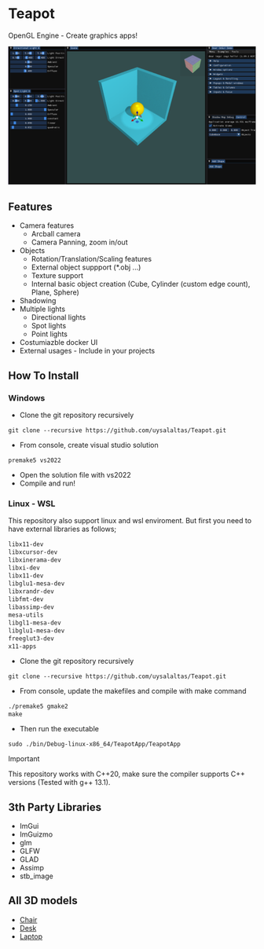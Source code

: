 # Teapot
OpenGL Engine - Create graphics apps! 

<img src="Teapot/images/TeapotApp1.png" width="800">

## Features
* Camera features
    * Arcball camera
    * Camera Panning, zoom in/out
* Objects
    * Rotation/Translation/Scaling features
    * External object suppport (*.obj ...) 
    * Texture support
    * Internal basic object creation (Cube, Cylinder (custom edge count), Plane, Sphere)
* Shadowing
* Multiple lights
    * Directional lights
    * Spot lights
    * Point lights
* Costumiazble docker UI
* External usages - Include in your projects

## How To Install
### Windows
* Clone the git repository recursively
```
git clone --recursive https://github.com/uysalaltas/Teapot.git
```
* From console, create visual studio solution
```
premake5 vs2022
```
* Open the solution file with vs2022
* Compile and run!

### Linux - WSL
This repository also support linux and wsl enviroment. But first you need to have external libraries as follows;

```
libx11-dev
libxcursor-dev
libxinerama-dev
libxi-dev
libx11-dev
libglu1-mesa-dev
libxrandr-dev
libfmt-dev
libassimp-dev
mesa-utils 
libgl1-mesa-dev 
libglu1-mesa-dev 
freeglut3-dev
x11-apps
```

* Clone the git repository recursively
```
git clone --recursive https://github.com/uysalaltas/Teapot.git
```
* From console, update the makefiles and compile with make command
```
./premake5 gmake2
make
```
* Then run the executable
```
sudo ./bin/Debug-linux-x86_64/TeapotApp/TeapotApp
```

> [!IMPORTANT]
> This repository works with C++20, make sure the compiler supports C++ versions (Tested with g++ 13.1).

## 3th Party Libraries
* ImGui
* ImGuizmo
* glm
* GLFW
* GLAD
* Assimp
* stb_image

## All 3D models
* [Chair](https://free3d.com/3d-model/office-chair-871087.html)
* [Desk](https://free3d.com/3d-model/desk-95237.html)
* [Laptop](https://free3d.com/3d-model/hp-laptop-high-poly--29640.html)